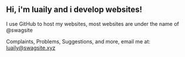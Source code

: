 Hi, i'm luaily and i develop websites! 
--
I use GitHub to host my websites, most websites are under the name
of @swagsite

Complaints, Problems, Suggestions, and more, email me
at: luaily@swagsite.xyz
